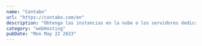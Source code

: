 ```yaml
---
name: "Contabo"
url: "https://contabo.com/en"
description: "Obtenga las instancias en la nube o los servidores dedicados que desea, por un precio increible."
category: "webHosting"
pubDate: "Mon May 22 2023"
---
```

